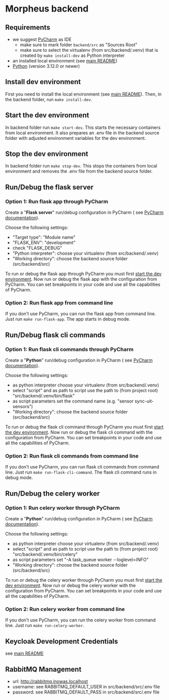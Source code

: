 # Morpheus backend

## Requirements

* we suggest [PyCharm](https://www.jetbrains.com/pycharm/) as IDE
  * make sure to mark folder `backend/src` as "Sources Root"
  * make sure to select the virtualenv (from src/backend/.venv) that is created by `make install-dev` as Python interpreter
* an installed local environment (see [main README](../../Readme.md#install-local-environment))
* [Python](https://www.python.org/) (version 3.12.0 or newer)

## Install dev environment

First you need to install the local environment (see [main README](../../Readme.md#install-local-environment)).
Then, in the backend folder, run `make install-dev`.

## Start the dev environment

In backend folder run `make start-dev`. This starts the necessary containers from local environment. It also prepares an
.env file in the backend source folder with adjusted environment variables for the dev environment.

## Stop the dev environment

In backend folder run `make stop-dev`. This stops the containers from local environment and removes the .env file from
the backend source folder.

## Run/Debug the flask server

### Option 1: Run flask app through PyCharm

Create a "**Flask server**" run/debug configuration in PyCharm (
see [PyCharm documentation](https://www.jetbrains.com/help/pycharm/run-debug-configuration-flask-server.html)).

Choose the following settings:

* "Target type": "Module name"
* "FLASK_ENV": "development"
* check "FLASK_DEBUG"
* "Python interpreter": choose your virtualenv (from src/backend/.venv)
* "Working directory": choose the backend source folder (src/backend/src)

To run or debug the flask app through PyCharm you must first [start the dev environment](#start-the-dev-environment).
Now run or debug the flask app with the configuration from PyCharm. You can set breakpoints in your code and use all the
capabilities of PyCharm.

### Option 2: Run flask app from command line

If you don't use PyCharm, you can run the flask app from command line. Just run `make run-flask-app`. The app starts in
debug mode.

## Run/Debug flask cli commands

### Option 1: Run flask cli commands through PyCharm

Create a "**Python**" run/debug configuration in PyCharm (
see [PyCharm documentation](https://www.jetbrains.com/help/pycharm/run-debug-configuration.html#createExplicitly)).

Choose the following settings:

* as python interpreter choose your virtualenv (from src/backend/.venv)
* select "script" and as path to script use the path to (from project root) "src/backend/.venv/bin/flask"
* as script parameters set the command name (e.g. "sensor sync-uit-sensors")
* "Working directory": choose the backend source folder (src/backend/src)

To run or debug the flask cli command through PyCharm you must first [start the dev environment](#start-the-dev-environment).
Now run or debug the flask cli command with the configuration from PyCharm. You can set breakpoints in your code and use all the
capabilities of PyCharm.

### Option 2: Run flask cli commands from command line

If you don't use PyCharm, you can run flask cli commands from command line. Just run `make run-flask-cli-command`. The flask cli command runs in
debug mode.

## Run/Debug the celery worker

### Option 1: Run celery worker through PyCharm

Create a "**Python**" run/debug configuration in PyCharm (
see [PyCharm documentation](https://www.jetbrains.com/help/pycharm/run-debug-configuration.html#createExplicitly)).

Choose the following settings:

* as python interpreter choose your virtualenv (from src/backend/.venv)
* select "script" and as path to script use the path to (from project root) "src/backend/.venv/bin/celery"
* as script parameters set "-A task_queue worker --loglevel=INFO"
* "Working directory": choose the backend source folder (src/backend/src)


To run or debug the celery worker through PyCharm you must first [start the dev environment](#start-the-dev-environment).
Now run or debug the celery worker with the configuration from PyCharm. You can set breakpoints in your code and use all the
capabilities of PyCharm.

### Option 2: Run celery worker from command line

If you don't use PyCharm, you can run the celery worker from command line. Just run `make run-celery-worker`.

## Keycloak Development Credentials

see [main README](../../Readme.md#keycloak)


## RabbitMQ Management

* url: http://rabbitmq.inowas.localhost
* username: see RABBITMQ_DEFAULT_USER in src/backend/src/.env file
* password: see RABBITMQ_DEFAULT_PASS in src/backend/src/.env file
